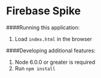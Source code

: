 # Firebase Spike


####Running this application:
1.  Load `index.html` in the browser


####Developing additional features:
1.  Node 6.0.0 or greater is required
2.  Run `npm install`